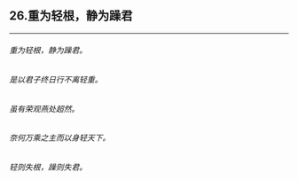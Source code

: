 ## 26.重为轻根，静为躁君
---


###### 重为轻根，静为躁君。

###### 是以君子终日行不离轻重。

###### 虽有荣观燕处超然。

###### 奈何万乘之主而以身轻天下。

###### 轻则失根，躁则失君。

###### 

